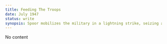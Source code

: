 ```yaml
---
title: Feeding The Troops
date: July 1947 
status: write
synopsis: Spoor mobilizes the military in a lightning strike, seizing agricultural land, ports, and oil fields.
---
```

No content